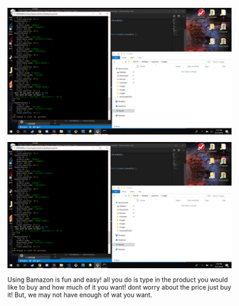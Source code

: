 ![Bamazon1](https://raw.githubusercontent.com/MortarJack/customer/master/images/Bamazon1.png)

![Bamazon2](https://raw.githubusercontent.com/MortarJack/customer/master/images/Bamazon1.png)


Using Bamazon is fun and easy! all you do is type in the product you would like to buy and how much of it you want! dont worry about the price just buy it! But, we may not have enough of wat you want.